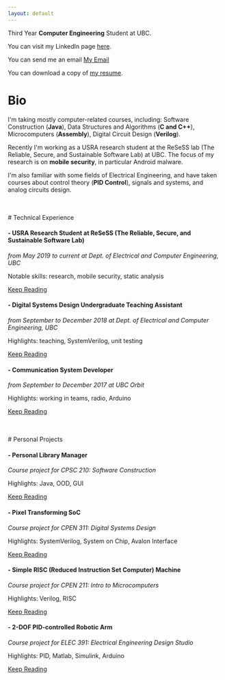 ```yaml
---
layout: default
---
```


Third Year **Computer Engineering** Student at UBC.

You can visit my LinkedIn page <a href="https://ca.linkedin.com/in/guanxiongchen" target="_blank">here</a>.

You can send me an email <a href="chenguanxiong@alumni.ubc.ca">My Email</a>

You can download a copy of <a href="./Guanxiong_Chen_Resume_v4.pdf" target="_blank">my resume</a>.

# Bio

I'm taking mostly computer-related courses, including: Software Construction (**Java**), Data Structures and Algorithms (**C and C++**), Microcomputers (**Assembly**), Digital Circuit Design (**Verilog**). 

Recently I'm working as a USRA research student at the ReSeSS lab (The Reliable, Secure, and Sustainable Software Lab) at UBC. The focus of my research is on **mobile security**, in particular Android malware.

I'm also familiar with some fields of Electrical Engineering, and have taken courses about control theory (**PID Control**), signals and systems, and analog circuits design.

<br>
<br>
# Technical Experience

#### - USRA Research Student at ReSeSS (The Reliable, Secure, and Sustainable Software Lab)
_from May 2019 to current at Dept. of Electrical and Computer Engineering, UBC_

Notable skills: research, mobile security, static analysis

 [Keep Reading](./tech-exp/resess.md)

#### - Digital Systems Design Undergraduate Teaching Assistant
 _from September to December 2018 at Dept. of Electrical and Computer Engineering, UBC_

 Highlights: teaching, SystemVerilog, unit testing

 [Keep Reading](./tech-exp/cpen311-ta.md)

#### - Communication System Developer
_from September to December 2017 at UBC Orbit_

Highlights: working in teams, radio, Arduino

[Keep Reading](./tech-exp/comms-dev.md)

<br>
<br>
# Personal Projects

#### - Personal Library Manager
_Course project for CPSC 210: Software Construction_

Highlights: Java, OOD, GUI

[Keep Reading](./pp/the-great-library.md)

#### - Pixel Transforming SoC
_Course project for CPEN 311: Digital Systems Design_

Highlights: SystemVerilog, System on Chip, Avalon Interface

[Keep Reading](./pp/pixel-xform-system.md)

#### - Simple RISC (Reduced Instruction Set Computer) Machine
_Course project for CPEN 211: Intro to Microcomputers_

Highlights: Verilog, RISC

[Keep Reading](./pp/simple-risc-machine.md)


#### - 2-DOF PID-controlled Robotic Arm
_Course project for ELEC 391: Electrical Engineering Design Studio_

Highlights: PID, Matlab, Simulink, Arduino

[Keep Reading](./pp/2-dof-arm.md)


